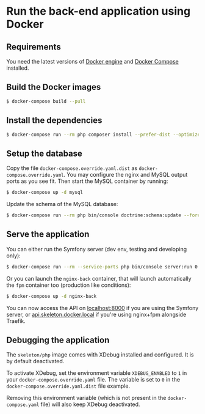 # Run the back-end application using Docker

## Requirements

You need the latest versions of [Docker engine](https://docs.docker.com/engine/) and [Docker Compose](https://docs.docker.com/compose/) installed.

## Build the Docker images

```bash
$ docker-compose build --pull
```

## Install the dependencies

```bash
$ docker-compose run --rm php composer install --prefer-dist --optimize-autoloader
```

## Setup the database

Copy the file `docker-compose.override.yaml.dist` as `docker-compose.override.yaml`.
You may configure the nginx and MySQL output ports as you see fit.
Then start the MySQL container by running:
```bash
$ docker-compose up -d mysql
```

Update the schema of the MySQL database:
```bash
$ docker-compose run --rm php bin/console doctrine:schema:update --force
```

## Serve the application

You can either run the Symfony server (dev env, testing and developing only):
```bash
$ docker-compose run --rm --service-ports php bin/console server:run 0.0.0.0:8000
```

Or you can launch the `nginx-back` container, that will launch automatically the `fpm` container too (production like conditions):
```bash
$ docker-compose up -d nginx-back
```

You can now access the API on [localhost:8000](http://localhost:8000) if you are using the Symfony server,
or [api.skeleton.docker.local](http://api.skeleton.docker.local) if you're using nginx+fpm alongside Traefik.

## Debugging the application

The `skeleton/php` image comes with XDebug installed and configured. It is by default deactivated.

To activate XDebug, set the environment variable `XDEBUG_ENABLED` to `1` in your `docker-compose.override.yaml` file.
The variable is set to `0` in the `docker-compose.override.yaml.dist` file example. 

Removing this environment variable (which is not present in the `docker-compose.yaml` file) will also keep XDebug deactivated.
